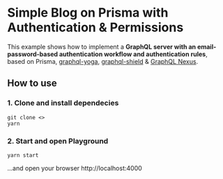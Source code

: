 # Simple Blog on Prisma with Authentication & Permissions

This example shows how to implement a **GraphQL server with an email-password-based authentication workflow and authentication rules**, based on Prisma, [graphql-yoga](https://github.com/prisma/graphql-yoga), [graphql-shield](https://github.com/maticzav/graphql-shield) & [GraphQL Nexus](https://nexus.js.org/).

## How to use

### 1. Clone and install dependecies

```
git clone <>
yarn
```

### 2. Start and open Playground

```
yarn start
```

...and open your browser http://localhost:4000

